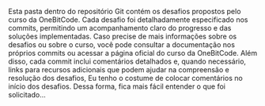 Esta pasta dentro do repositório Git contém os desafios propostos pelo curso da OneBitCode. Cada desafio foi detalhadamente especificado nos commits, permitindo um acompanhamento claro do progresso e das soluções implementadas. Caso precise de mais informações sobre os desafios ou sobre o curso, você pode consultar a documentação nos próprios commits ou acessar a página oficial do curso da OneBitCode. Além disso, cada commit inclui comentários detalhados e, quando necessário, links para recursos adicionais que podem ajudar na compreensão e resolução dos desafios, Eu tenho o costume de colocar comentários no início dos desafios. Dessa forma, fica mais fácil entender o que foi solicitado...